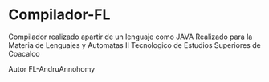 # Compilador-FL
Compilador realizado apartir de un lenguaje como JAVA  Realizado para la Materia de Lenguajes y Automatas II 
Tecnologico de Estudios Superiores de Coacalco

Autor FL-AndruAnnohomy
